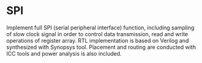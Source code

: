 # SPI
Implement full SPI (serial peripheral interface) function, including sampling of slow clock signal in order to control data transmission, read and write operations of register array. RTL implementation is based on Verilog and synthesized with Synopsys tool. Placement and routing are conducted with ICC tools and power analysis is also included.
